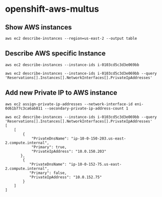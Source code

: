 # openshift-aws-multus


## Show AWS instances

    aws ec2 describe-instances --region=us-east-2 --output table

## Describe AWS specific Instance

    aws ec2 describe-instances --instance-ids i-0103cd5c3d3e069bb 
  
    aws ec2 describe-instances --instance-ids i-0103cd5c3d3e069bb --query 'Reservations[].Instances[].NetworkInterfaces[].PrivateIpAddresses'

## Add new Private IP to AWS instance

    aws ec2 assign-private-ip-addresses --network-interface-id eni-0d61b77c3ca6ab811 --secondary-private-ip-address-count 1
  
    aws ec2 describe-instances --instance-ids i-0103cd5c3d3e069bb --query 'Reservations[].Instances[].NetworkInterfaces[].PrivateIpAddresses'
    [
        [
            {
                "PrivateDnsName": "ip-10-0-150-203.us-east-2.compute.internal",
                "Primary": true,
                "PrivateIpAddress": "10.0.150.203"
           },
            {
               "PrivateDnsName": "ip-10-0-152-75.us-east-2.compute.internal",
               "Primary": false,
               "PrivateIpAddress": "10.0.152.75"
            }
        ]
    ]
  
